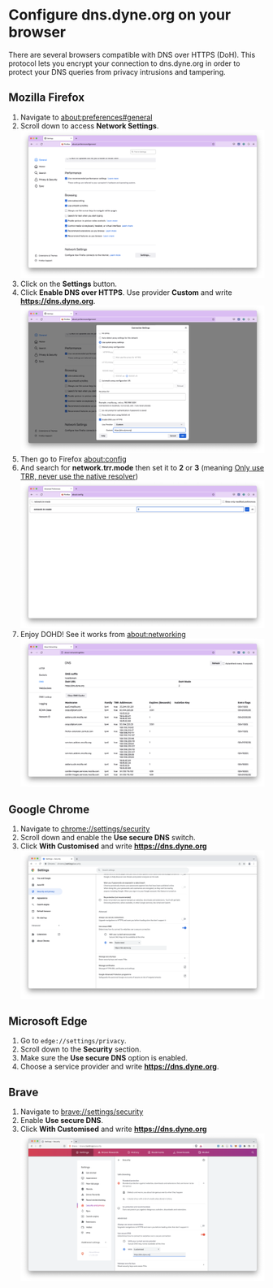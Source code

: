 # Configure dns.dyne.org on your browser

There are several browsers compatible with DNS over HTTPS (DoH). This protocol lets you encrypt your connection to dns.dyne.org in order to protect your DNS queries from privacy intrusions and tampering.

## Mozilla Firefox

1. Navigate to [about:preferences#general](about:preferences#general)
1. Scroll down to access **Network Settings**.
![DOHD Firefox 1](assets/firefox-step-1.png)
1. Click on the **Settings** button.
1. Click **Enable DNS over HTTPS**. Use provider **Custom** and write **https://dns.dyne.org**.
![DOHD Firefox 2](assets/firefox-step-2.png)
1. Then go to Firefox [about:config](about:config)
1. And search for **network.trr.mode** then set it to **2** or **3** (meaning [Only use TRR, never use the native resolver](https://wiki.mozilla.org/Trusted_Recursive_Resolver))
![DOHD Firefox 3](assets/firefox-step-3.png)
1. Enjoy DOHD! See it works from [about:networking](about:networking)
![DOHD Firefox 4](assets/firefox-step-4.png)

## Google Chrome

1. Navigate to [chrome://settings/security](chrome://settings/security)
1. Scroll down and enable the **Use secure DNS** switch.
1. Click **With Customised** and write **https://dns.dyne.org**
![assets/chrome-step-1.png](assets/chrome-step-1.png)

## Microsoft Edge


1. Go to `edge://settings/privacy`.
1. Scroll down to the **Security** section.
1. Make sure the **Use secure DNS** option is enabled.
1. Choose a service provider and write **https://dns.dyne.org**.

## Brave

1. Navigate to [brave://settings/security](brave://settings/security)
1. Enable **Use secure DNS**.
1. Click **With Customised** and write **https://dns.dyne.org**
![assets/brave-step-1.png](assets/brave-step-1.png)


